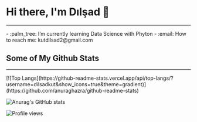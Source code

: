 # Hi there, I'm Dılşad 👋
<hr>
- :palm_tree: I’m currently learning Data Science with Phyton
- :email: How to reach me: kutdilsad2@gmail.com

## Some of My Github Stats
<hr>
[![Top Langs](https://github-readme-stats.vercel.app/api/top-langs/?username=dilsadkut&show_icons=true&theme=gradient)](https://github.com/anuraghazra/github-readme-stats)

![Anurag's GitHub stats](https://github-readme-stats.vercel.app/api?username=dilsadkut&show_icons=true&theme=gradient)

![Profile views](https://komarev.com/ghpvc/?username=dilsadkut&color=blue)


